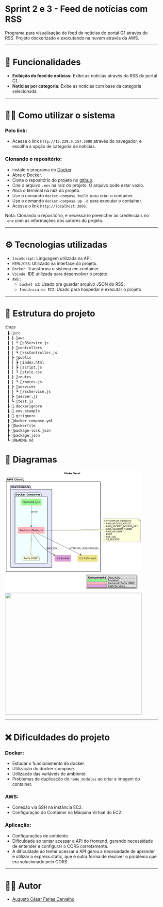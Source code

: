 # Sprint 2 e 3 - Feed de notícias com RSS

Programa para visualisação de feed de notícias do portal G1 através do RSS. Projeto dockerizado e executando na nuvem através da AWS.

---

# 🔨 Funcionalidades

- **Exibição do feed de notícias:** Exibe as noticias através do RSS do portal G1.
- **Notícias por categoria:** Exibe as notícias com base da categoria selecionada.

---

# 👨‍💻 Como utilizar o sistema

### **Pelo link:**

- Acesse o link `http://15.229.9.157:3000` através do navegador, e escolha a opção de categoria de notícias.

### **Clonando o repositório:**

- Instale o programa do [Docker](https://docs.docker.com/desktop/setup/install/windows-install/).
- Abra o Docker.
- Clone o repositório do projeto no [github](https://github.com/Compass-pb-aws-2024-DEZEMBRO/sprints-2-3-pb-aws-dezembro/tree/grupo-8).
- Crie o arquivo `.env` na raiz do projeto. O arquivo pode estar vazio.
- Abra o terminal na raiz do projeto.
- Use o comando `docker-compose build` para criar o container.
- Use o comando `docker-compose up -d` para executar o container.
- Acesse o link `http://localhost:3000`.

Nota: Clonando o repositório, é necessário preencher as credênciais no ``.env`` com as informações dos autores do projeto. 

---

# ⚙️ Tecnologias utilizadas

- `JavaScript`: Linguagem utilizada na API.
- `HTML/CSS`: Utilizado na interface do projeto.
- `Docker`: Transforma o sistema em container.
- `VSCode`: IDE utilizada para desenvolver o projeto.
- `AWS` :
    - `bucket S3`: Usado pra guardar arquivo JSON do RSS, 
    - `Instância do EC2`: Usado para hospedar e executar o projeto.

---

# 📁 Estrutura do projeto

```
📦app
 ┣ 📂src
 ┃ ┣ 📂aws
 ┃ ┃ ┗ 📜s3Service.js
 ┃ ┣ 📂controllers
 ┃ ┃ ┗ 📜rssController.js
 ┃ ┣ 📂public
 ┃ ┃ ┣ 📜index.html
 ┃ ┃ ┣ 📜script.js
 ┃ ┃ ┗ 📜style.css
 ┃ ┣ 📂routes
 ┃ ┃ ┗ 📜routes.js
 ┃ ┣ 📂services
 ┃ ┃ ┗ 📜rssService.js
 ┃ ┣ 📜server.js
 ┃ ┗ 📜test.js
 ┣ 📜.dockerignore
 ┣ 📜.env.example
 ┣ 📜.gitignore
 ┣ 📜docker-compose.yml
 ┣ 📜Dockerfile
 ┣ 📜package-lock.json
 ┣ 📜package.json
 ┗ 📜README.md
```

# 📂 Diagramas

<img src="img/Arquitetura Geral.jpg" width="450" height="400">

<img src="img/Diagrama de sequência.jpg" width="450" height="400">

---

# ❌ Dificuldades do projeto

### **Docker:**

- Estudar o funcionamento do docker.
- Utilização do docker-compose.
- Utilização das variáveis de ambiente.
- Problemas de duplicação do `node_modules` ao criar a imagem do container.

### **AWS:**

- Conexão via SSH na instância EC2.
- Configuração do Container na Máquina Virtual do EC2.

### **Aplicação:**


- Configurações de ambiente.
- Dificuldade ao tentar acessar a API do frontend, gerando necessidade de entender e configurar o CORS corretamente.
- A dificuldade ao tentar acessar a API gerou a necessidade de aprender e utilizar o express.static, que é outra forma de resolver o problema que era solucionado pelo CORS.

---

# 🧑‍💻 Autor

- [Augusto César Farias Carvalho](https://github.com/augustocsar)


